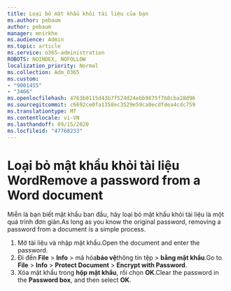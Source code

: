 ```yaml
---
title: Loại bỏ mật khẩu khỏi tài liệu của bạn
ms.author: pebaum
author: pebaum
manager: mnirkhe
ms.audience: Admin
ms.topic: article
ms.service: o365-administration
ROBOTS: NOINDEX, NOFOLLOW
localization_priority: Normal
ms.collection: Adm_O365
ms.custom:
- "9001455"
- "3466"
ms.openlocfilehash: 4763b0115d43b7f524d24ebb9875f7b8cba28d96
ms.sourcegitcommit: c6692ce0fa1358ec3529e59ca0ecdfdea4cdc759
ms.translationtype: MT
ms.contentlocale: vi-VN
ms.lasthandoff: 09/15/2020
ms.locfileid: "47768233"
---
```

# <a name="remove-a-password-from-a-word-document"></a><span data-ttu-id="e48e5-102">Loại bỏ mật khẩu khỏi tài liệu Word</span><span class="sxs-lookup"><span data-stu-id="e48e5-102">Remove a password from a Word document</span></span>

<span data-ttu-id="e48e5-103">Miễn là bạn biết mật khẩu ban đầu, hãy loại bỏ mật khẩu khỏi tài liệu là một quá trình đơn giản.</span><span class="sxs-lookup"><span data-stu-id="e48e5-103">As long as you know the original password, removing a password from a document is a simple process.</span></span>

1. <span data-ttu-id="e48e5-104">Mở tài liệu và nhập mật khẩu.</span><span class="sxs-lookup"><span data-stu-id="e48e5-104">Open the document and enter the password.</span></span>
2. <span data-ttu-id="e48e5-105">Đi đến **File**  >  **Info**  >  mã hóa**bảo vệ**thông tin tệp  >  **bằng mật khẩu**.</span><span class="sxs-lookup"><span data-stu-id="e48e5-105">Go to **File** > **Info** > **Protect Document** > **Encrypt with Password**.</span></span>
3. <span data-ttu-id="e48e5-106">Xóa mật khẩu trong **hộp mật khẩu**, rồi chọn **OK**.</span><span class="sxs-lookup"><span data-stu-id="e48e5-106">Clear the password in the **Password box**, and then select **OK**.</span></span>